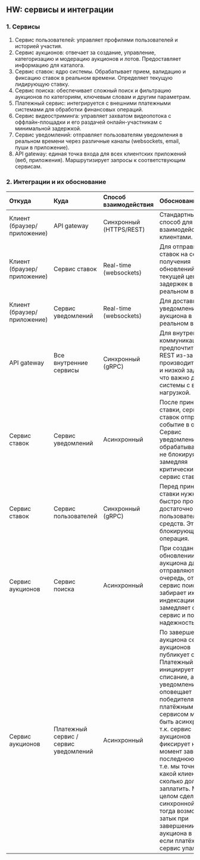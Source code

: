 ## HW: сервисы и интеграции

### 1. Сервисы

1.  Сервис пользователей: управляет профилями пользователей и историей участия.
2.  Сервис аукционов: отвечает за создание, управление, категоризацию и модерацию аукционов и лотов. Предоставляет информацию для каталога.
3.  Сервис ставок: ядро системы. Обрабатывает прием, валидацию и фиксацию ставок в реальном времени. Определяет текущую лидирующую ставку.
4.  Сервис поиска: обеспечивает сложный поиск и фильтрацию аукционов по категориям, ключевым словам и другим параметрам.
5.  Платежный сервис: интегрируется с внешними платежными системами для обработки финансовых операций.
6.  Сервис видеостриминга: управляет захватом видеопотока с оффлайн-площадки и его раздачей онлайн-участникам с минимальной задержкой.
7.  Сервис уведомлений: отправляет пользователям уведомления в реальном времени через различные каналы (websockets, email, пуши в приложение).
8.  API gateway: единая точка входа для всех клиентских приложений (веб, приложения). Маршрутизирует запросы к соответствующим сервисам.

### 2. Интеграции и их обоснование

| Откуда | Куда | Способ взаимодействия | Обоснование |
| :--- | :--- | :--- | :--- |
| Клиент (браузер/приложение) | API gateway | Синхронный (HTTPS/REST) | Стандартный способ для взаимодействия с клиентами. |
| Клиент (браузер/приложение) | Сервис ставок | Real-time (websockets) | Для отправки ставок на сервер и получения обновлений о текущей цене без задержек в реальном времени. |
| Клиент (браузер/приложение) | Сервис уведомлений | Real-time (websockets) | Для доставки уведомлений о ходе аукциона  в реальном времени. |
| API gateway | Все внутренние сервисы | Синхронный (gRPC) | Для внутренних коммуникаций gRPC предпочтительнее REST из-за большей производительности и низкой задержки, что важно для системы с высокой нагрузкой. |
| Сервис ставок | Сервис уведомлений | Асинхронный | После принятия ставки, сервис ставок отправляет событие в очередь. Сервис уведомлений обрабатывает его, не блокируя и не замедляя критически важный сервис ставок. |
| Сервис ставок | Сервис пользователей | Синхронный (gRPC) | Перед принятием ставки нужно быстро проверить, достаточно ли у пользователя средств. Это блокирующая операция. |
| Сервис аукционов | Сервис поиска | Асинхронный | При создании или обновлении аукциона данные отправляются в очередь, откуда сервис поиска забирает их для индексации. Это не замедляет основной сервис и повышает надежность. |
| Сервис аукционов | Платежный сервис / сервис уведомлений | Асинхронный | По завершении аукциона сервис аукционов публикует событие. Платежный сервис инициирует списание, а сервис уведомлений оповещает победителя. Связь с платёжным сервисом может быть асинхронной, т.к. сервис аукционов фиксирует на момент завершения последнюю ставку, т.е. мы точно знаем какой клиент сколько должен заплатить. Можно в целом сделать и синхронной, но тогда возможен затык при завершении аукциона в случае, если платёжный сервис упал. |
